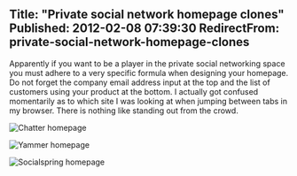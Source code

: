 Title: "Private social network homepage clones"
Published: 2012-02-08 07:39:30
RedirectFrom: private-social-network-homepage-clones
---
Apparently if you want to be a player in the private social networking space you must adhere to a very specific formula when designing your homepage. Do not forget the company email address input at the top and the list of customers using your product at the bottom. I actually got confused momentarily as to which site I was looking at when jumping between tabs in my browser. There is nothing like standing out from the crowd.

![Chatter homepage](/posts/images/Chatter.png)

![Yammer homepage](/posts/images/Yammer.png)

![Socialspring homepage](/posts/images/Socialspring.png)
